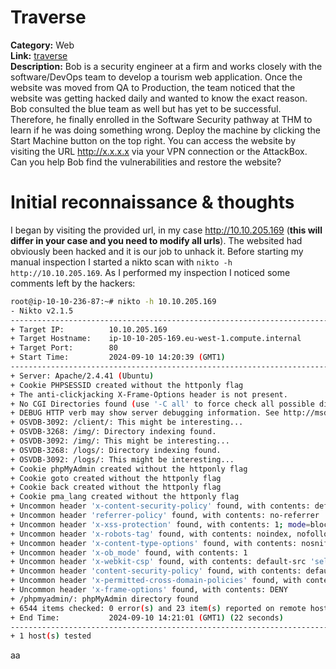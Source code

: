 # Traverse 

**Category:** Web <br> 
**Link:** [traverse](https://tryhackme.com/r/room/traverse) <br>
**Description:** Bob is a security engineer at a firm and works closely with the software/DevOps team to develop a tourism web application. Once the website was moved from QA to Production, the team noticed that the website was getting hacked daily and wanted to know the exact reason. Bob consulted the blue team as well but has yet to be successful. Therefore, he finally enrolled in the Software Security pathway at THM to learn if he was doing something wrong.
Deploy the machine by clicking the Start Machine button on the top right. You can access the website by visiting the URL http://x.x.x.x via your VPN connection or the AttackBox. Can you help Bob find the vulnerabilities and restore the website? <br>

# Initial reconnaissance & thoughts

I began by visiting the provided url, in my case http://10.10.205.169 (**this will differ in your case and you need to modify all urls**). The websited had obviously been hacked and it is our job to unhack it. Before starting my manual inspection I started a nikto scan with `nikto -h http://10.10.205.169`. As I performed my inspection I noticed some comments left by the hackers: <br>


```bash
root@ip-10-10-236-87:~# nikto -h 10.10.205.169
- Nikto v2.1.5
---------------------------------------------------------------------------
+ Target IP:          10.10.205.169
+ Target Hostname:    ip-10-10-205-169.eu-west-1.compute.internal
+ Target Port:        80
+ Start Time:         2024-09-10 14:20:39 (GMT1)
---------------------------------------------------------------------------
+ Server: Apache/2.4.41 (Ubuntu)
+ Cookie PHPSESSID created without the httponly flag
+ The anti-clickjacking X-Frame-Options header is not present.
+ No CGI Directories found (use '-C all' to force check all possible dirs)
+ DEBUG HTTP verb may show server debugging information. See http://msdn.microsoft.com/en-us/library/e8z01xdh%28VS.80%29.aspx for details.
+ OSVDB-3092: /client/: This might be interesting...
+ OSVDB-3268: /img/: Directory indexing found.
+ OSVDB-3092: /img/: This might be interesting...
+ OSVDB-3268: /logs/: Directory indexing found.
+ OSVDB-3092: /logs/: This might be interesting...
+ Cookie phpMyAdmin created without the httponly flag
+ Cookie goto created without the httponly flag
+ Cookie back created without the httponly flag
+ Cookie pma_lang created without the httponly flag
+ Uncommon header 'x-content-security-policy' found, with contents: default-src 'self' ;options inline-script eval-script;referrer no-referrer;img-src 'self' data:  *.tile.openstreetmap.org;object-src 'none';
+ Uncommon header 'referrer-policy' found, with contents: no-referrer
+ Uncommon header 'x-xss-protection' found, with contents: 1; mode=block
+ Uncommon header 'x-robots-tag' found, with contents: noindex, nofollow
+ Uncommon header 'x-content-type-options' found, with contents: nosniff
+ Uncommon header 'x-ob_mode' found, with contents: 1
+ Uncommon header 'x-webkit-csp' found, with contents: default-src 'self' ;script-src 'self'  'unsafe-inline' 'unsafe-eval';referrer no-referrer;style-src 'self' 'unsafe-inline' ;img-src 'self' data:  *.tile.openstreetmap.org;object-src 'none';
+ Uncommon header 'content-security-policy' found, with contents: default-src 'self' ;script-src 'self' 'unsafe-inline' 'unsafe-eval' ;style-src 'self' 'unsafe-inline' ;img-src 'self' data:  *.tile.openstreetmap.org;object-src 'none';
+ Uncommon header 'x-permitted-cross-domain-policies' found, with contents: none
+ Uncommon header 'x-frame-options' found, with contents: DENY
+ /phpmyadmin/: phpMyAdmin directory found
+ 6544 items checked: 0 error(s) and 23 item(s) reported on remote host
+ End Time:           2024-09-10 14:21:01 (GMT1) (22 seconds)
---------------------------------------------------------------------------
+ 1 host(s) tested
```
aa
